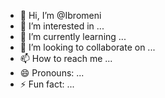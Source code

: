 - 👋 Hi, I’m @Ibromeni
- 👀 I’m interested in ...
- 🌱 I’m currently learning ...
- 💞️ I’m looking to collaborate on ...
- 📫 How to reach me ...
- 😄 Pronouns: ...
- ⚡ Fun fact: ...

<!---
Ibromeni/Ibromeni is a ✨ special ✨ repository because its `README.md` (this file) appears on your GitHub profile.
You can click the Preview link to take a look at your changes.
--->

